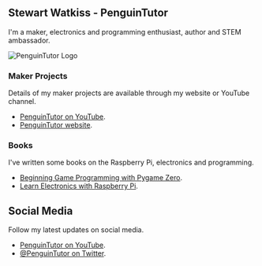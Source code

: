 ## Stewart Watkiss - PenguinTutor

I'm a maker, electronics and programming enthusiast, author and STEM ambassador. 

![PenguinTutor Logo](http://www.penguintutor.com/images/penguintutorlogo1.png)

### Maker Projects

Details of my maker projects are available through my website or YouTube channel. 

* [PenguinTutor on YouTube](https://www.youtube.com/c/PenguinTutor).
* [PenguinTutor website](http://www.penguintutor.com).

### Books

I've written some books on the Raspberry Pi, electronics and programming. 

* [Beginning Game Programming with Pygame Zero](http://www.penguintutor.com/projects/book-pygamezero).
* [Learn Electronics with Raspberry Pi](http://www.penguintutor.com/projects/book-learnelectronicsrpi).

## Social Media

Follow my latest updates on social media.

* [PenguinTutor on YouTube](https://www.youtube.com/c/PenguinTutor).
* [@PenguinTutor on Twitter](http://twitter.com/penguintutor).


<!--
**penguintutor/penguintutor** is a ✨ _special_ ✨ repository because its `README.md` (this file) appears on your GitHub profile.

Here are some ideas to get you started:

- 🔭 I’m currently working on ...
- 🌱 I’m currently learning ...
- 👯 I’m looking to collaborate on ...
- 🤔 I’m looking for help with ...
- 💬 Ask me about ...
- 📫 How to reach me: ...
- 😄 Pronouns: ...
- ⚡ Fun fact: ...
-->
